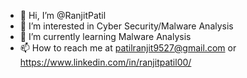 - 👋 Hi, I’m @RanjitPatil
- 👀 I’m interested in Cyber Security/Malware Analysis
- 🌱 I’m currently learning Malware Analysis
- 📫 How to reach me at patilranjit9527@gmail.com or https://www.linkedin.com/in/ranjitpatil00/

<!---
RanjitPatil/RanjitPatil is a ✨ special ✨ repository because its `README.md` (this file) appears on your GitHub profile.
You can click the Preview link to take a look at your changes.
--->
